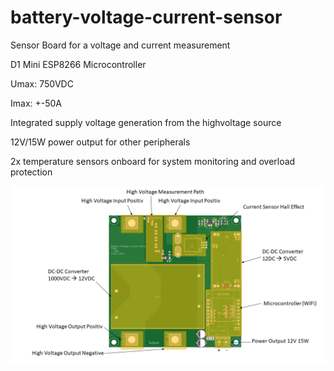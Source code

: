 # battery-voltage-current-sensor
Sensor Board for a voltage and current measurement

D1 Mini ESP8266 Microcontroller

Umax: 750VDC

Imax: +-50A 

Integrated supply voltage generation from the highvoltage source

12V/15W power output for other peripherals

2x temperature sensors onboard for system monitoring and overload protection

![alt text](https://github.com/SunshadeCorp/battery-voltage-current-sensor/blob/master/documentation/boardmarkings.png?raw=true)
